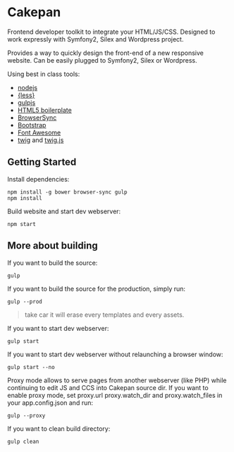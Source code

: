 Cakepan
=======

Frontend developer toolkit to integrate your HTML/JS/CSS. Designed to work expressly with Symfony2, Silex and Wordpress project.

Provides a way to quickly design the front-end of a new responsive website.
Can be easily plugged to Symfony2, Silex or Wordpress.

Using best in class tools:

* [nodejs](http://nodejs.org/)
* [{less}](http://lesscss.org)
* [gulpjs](http://gulpjs.com)
* [HTML5 boilerplate](http://html5boilerplate.com)
* [BrowserSync](http://www.browsersync.io)
* [Bootstrap](http://getbootstrap.com/)
* [Font Awesome](http://fortawesome.github.io/Font-Awesome)
* [twig](http://twig.sensiolabs.org/) and [twig.js](https://github.com/justjohn/twig.js)

Getting Started
---------------

Install dependencies:

    npm install -g bower browser-sync gulp
    npm install

Build website and start dev webserver:

    npm start

More about building
-------------------

If you want to build the source:

    gulp


If you want to build the source for the production, simply run:

    gulp --prod

> take car it will erase every templates and every assets.

If you want to start dev webserver:

    gulp start

If you want to start dev webserver without relaunching a browser window:

    gulp start --no

Proxy mode allows to serve pages from another webserver (like PHP) while continuing to edit JS and CCS into Cakepan source dir.
If you want to enable proxy mode, set proxy.url proxy.watch_dir and proxy.watch_files in your app.config.json and run:

    gulp --proxy

If you want to clean build directory:

    gulp clean
